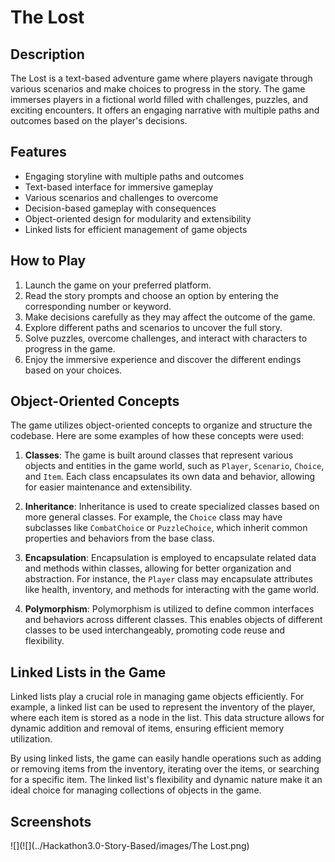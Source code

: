 # The Lost

## Description
The Lost is a text-based adventure game where players navigate through various scenarios and make choices to progress in the story. The game immerses players in a fictional world filled with challenges, puzzles, and exciting encounters. It offers an engaging narrative with multiple paths and outcomes based on the player's decisions.

## Features
- Engaging storyline with multiple paths and outcomes
- Text-based interface for immersive gameplay
- Various scenarios and challenges to overcome
- Decision-based gameplay with consequences
- Object-oriented design for modularity and extensibility
- Linked lists for efficient management of game objects

## How to Play
1. Launch the game on your preferred platform.
2. Read the story prompts and choose an option by entering the corresponding number or keyword.
3. Make decisions carefully as they may affect the outcome of the game.
4. Explore different paths and scenarios to uncover the full story.
5. Solve puzzles, overcome challenges, and interact with characters to progress in the game.
6. Enjoy the immersive experience and discover the different endings based on your choices.

## Object-Oriented Concepts
The game utilizes object-oriented concepts to organize and structure the codebase. Here are some examples of how these concepts were used:

1. **Classes**: The game is built around classes that represent various objects and entities in the game world, such as `Player`, `Scenario`, `Choice`, and `Item`. Each class encapsulates its own data and behavior, allowing for easier maintenance and extensibility.

2. **Inheritance**: Inheritance is used to create specialized classes based on more general classes. For example, the `Choice` class may have subclasses like `CombatChoice` or `PuzzleChoice`, which inherit common properties and behaviors from the base class.

3. **Encapsulation**: Encapsulation is employed to encapsulate related data and methods within classes, allowing for better organization and abstraction. For instance, the `Player` class may encapsulate attributes like health, inventory, and methods for interacting with the game world.

4. **Polymorphism**: Polymorphism is utilized to define common interfaces and behaviors across different classes. This enables objects of different classes to be used interchangeably, promoting code reuse and flexibility.

## Linked Lists in the Game
Linked lists play a crucial role in managing game objects efficiently. For example, a linked list can be used to represent the inventory of the player, where each item is stored as a node in the list. This data structure allows for dynamic addition and removal of items, ensuring efficient memory utilization.

By using linked lists, the game can easily handle operations such as adding or removing items from the inventory, iterating over the items, or searching for a specific item. The linked list's flexibility and dynamic nature make it an ideal choice for managing collections of objects in the game.


## Screenshots

![](![](../Hackathon3.0-Story-Based/images/The Lost.png)